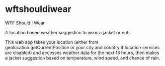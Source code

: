 # wftshouldiwear
WTF Should I Wear

A location based weather suggestion to wear a jacket or not.

This web app takes your location (either from geolocation.getCurrentPosition or your city and country if location services are disabled) and accesses weather data for the next 18 hours, then makes a jacket suggestion based on temperature, wind speed, and chance of rain.
